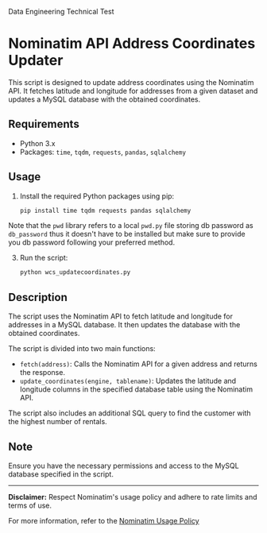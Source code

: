 Data Engineering Technical Test

# Nominatim API Address Coordinates Updater

This script is designed to update address coordinates using the Nominatim API. It fetches latitude and longitude for addresses from a given dataset and updates a MySQL database with the obtained coordinates.

## Requirements

- Python 3.x
- Packages: `time`, `tqdm`, `requests`, `pandas`, `sqlalchemy`

## Usage

1. Install the required Python packages using pip:

   ```bash
   pip install time tqdm requests pandas sqlalchemy
   ```
Note that the `pwd` library refers to a local `pwd.py` file storing db password as `db_password` thus it doesn't have to be installed but make sure to provide you db password following your preferred method. 

3. Run the script:

   ```bash
   python wcs_updatecoordinates.py
   ```
## Description

The script uses the Nominatim API to fetch latitude and longitude for addresses in a MySQL database. It then updates the database with the obtained coordinates.

The script is divided into two main functions:
- `fetch(address)`: Calls the Nominatim API for a given address and returns the response.
- `update_coordinates(engine, tablename)`: Updates the latitude and longitude columns in the specified database table using the Nominatim API.

The script also includes an additional SQL query to find the customer with the highest number of rentals.

## Note

Ensure you have the necessary permissions and access to the MySQL database specified in the script.

---

**Disclaimer:** Respect Nominatim's usage policy and adhere to rate limits and terms of use.

For more information, refer to the [Nominatim Usage Policy](https://operations.osmfoundation.org/policies/nominatim/)
